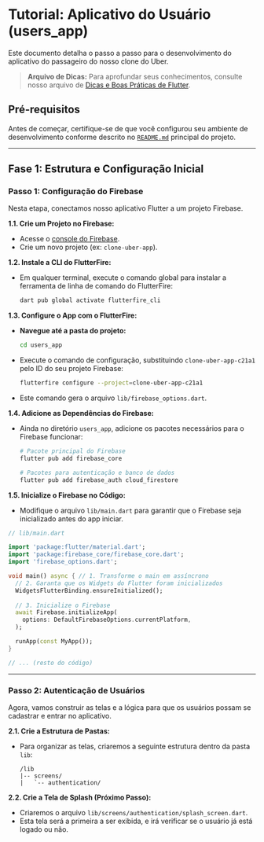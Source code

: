 # Tutorial: Aplicativo do Usuário (users_app)

Este documento detalha o passo a passo para o desenvolvimento do aplicativo do passageiro do nosso clone do Uber.

> **Arquivo de Dicas:** Para aprofundar seus conhecimentos, consulte nosso arquivo de [Dicas e Boas Práticas de Flutter](./DICAS_FLUTTER.md).


## Pré-requisitos

Antes de começar, certifique-se de que você configurou seu ambiente de desenvolvimento conforme descrito no [`README.md`](../README.md) principal do projeto.

---

## Fase 1: Estrutura e Configuração Inicial

### Passo 1: Configuração do Firebase

Nesta etapa, conectamos nosso aplicativo Flutter a um projeto Firebase.

**1.1. Crie um Projeto no Firebase:**
   - Acesse o [console do Firebase](https://console.firebase.google.com/).
   - Crie um novo projeto (ex: `clone-uber-app`).

**1.2. Instale a CLI do FlutterFire:**
   - Em qualquer terminal, execute o comando global para instalar a ferramenta de linha de comando do FlutterFire:
     ```bash
     dart pub global activate flutterfire_cli
     ```

**1.3. Configure o App com o FlutterFire:**
   - **Navegue até a pasta do projeto:**
     ```bash
     cd users_app
     ```
   - Execute o comando de configuração, substituindo `clone-uber-app-c21a1` pelo ID do seu projeto Firebase:
     ```bash
     flutterfire configure --project=clone-uber-app-c21a1
     ```
   - Este comando gera o arquivo `lib/firebase_options.dart`.

**1.4. Adicione as Dependências do Firebase:**
   - Ainda no diretório `users_app`, adicione os pacotes necessários para o Firebase funcionar:
     ```bash
     # Pacote principal do Firebase
     flutter pub add firebase_core

     # Pacotes para autenticação e banco de dados
     flutter pub add firebase_auth cloud_firestore
     ```

**1.5. Inicialize o Firebase no Código:**
   - Modifique o arquivo `lib/main.dart` para garantir que o Firebase seja inicializado antes do app iniciar.

   ```dart
   // lib/main.dart

   import 'package:flutter/material.dart';
   import 'package:firebase_core/firebase_core.dart';
   import 'firebase_options.dart';

   void main() async { // 1. Transforme o main em assíncrono
     // 2. Garanta que os Widgets do Flutter foram inicializados
     WidgetsFlutterBinding.ensureInitialized();
     
     // 3. Inicialize o Firebase
     await Firebase.initializeApp(
       options: DefaultFirebaseOptions.currentPlatform,
     );

     runApp(const MyApp());
   }

   // ... (resto do código)
   ```

---

### Passo 2: Autenticação de Usuários

Agora, vamos construir as telas e a lógica para que os usuários possam se cadastrar e entrar no aplicativo.

**2.1. Crie a Estrutura de Pastas:**
   - Para organizar as telas, criaremos a seguinte estrutura dentro da pasta `lib`:
     ```
     /lib
     |-- screens/
     |   `-- authentication/
     ```

**2.2. Crie a Tela de Splash (Próximo Passo):**
   - Criaremos o arquivo `lib/screens/authentication/splash_screen.dart`.
   - Esta tela será a primeira a ser exibida, e irá verificar se o usuário já está logado ou não.
